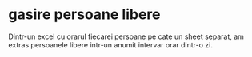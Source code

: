 # gasire persoane libere
 Dintr-un excel cu orarul fiecarei persoane pe cate un sheet separat, am extras persoanele libere intr-un anumit intervar orar dintr-o zi.
